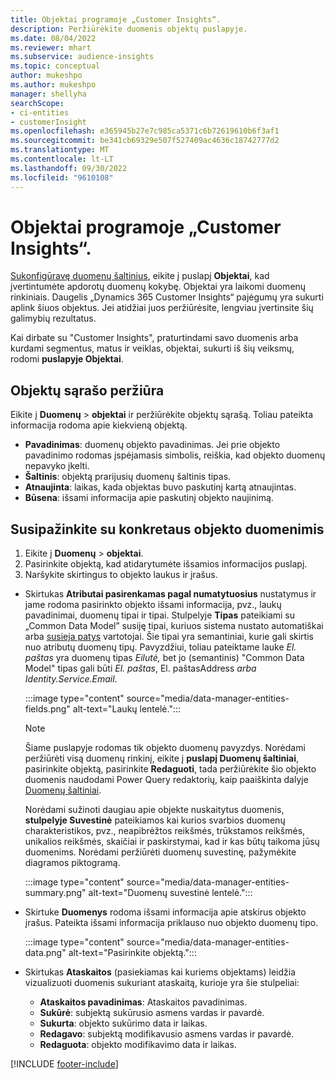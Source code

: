 ```yaml
---
title: Objektai programoje „Customer Insights“.
description: Peržiūrėkite duomenis objektų puslapyje.
ms.date: 08/04/2022
ms.reviewer: mhart
ms.subservice: audience-insights
ms.topic: conceptual
author: mukeshpo
ms.author: mukeshpo
manager: shellyha
searchScope:
- ci-entities
- customerInsight
ms.openlocfilehash: e365945b27e7c985ca5371c6b72619610b6f3af1
ms.sourcegitcommit: be341cb69329e507f527409ac4636c18742777d2
ms.translationtype: MT
ms.contentlocale: lt-LT
ms.lasthandoff: 09/30/2022
ms.locfileid: "9610108"
---
```

# <a name="entities-in-customer-insights"></a>Objektai programoje „Customer Insights“.

[Sukonfigūravę duomenų šaltinius](data-sources.md), eikite į puslapį **Objektai**, kad įvertintumėte apdorotų duomenų kokybę. Objektai yra laikomi duomenų rinkiniais. Daugelis „Dynamics 365 Customer Insights“ pajėgumų yra sukurti aplink šiuos objektus. Jei atidžiai juos peržiūrėsite, lengviau įvertinsite šių galimybių rezultatus.

Kai dirbate su "Customer Insights", praturtindami savo duomenis arba kurdami segmentus, matus ir veiklas, objektai, sukurti iš šių veiksmų, rodomi **puslapyje Objektai**.

## <a name="view-a-list-of-entities"></a>Objektų sąrašo peržiūra

Eikite į **Duomenų** > **objektai** ir peržiūrėkite objektų sąrašą. Toliau pateikta informacija rodoma apie kiekvieną objektą.

- **Pavadinimas**: duomenų objekto pavadinimas. Jei prie objekto pavadinimo rodomas įspėjamasis simbolis, reiškia, kad objekto duomenų nepavyko įkelti.
- **Šaltinis**: objektą prarijusių duomenų šaltinis tipas.
- **Atnaujinta**: laikas, kada objektas buvo paskutinį kartą atnaujintas.
- **Būsena**: išsami informacija apie paskutinį objekto naujinimą.

## <a name="explore-a-specific-entitys-data"></a>Susipažinkite su konkretaus objekto duomenimis

1. Eikite į **Duomenų** > **objektai**.
1. Pasirinkite objektą, kad atidarytumėte išsamios informacijos puslapį.  
1. Naršykite skirtingus to objekto laukus ir įrašus.

- Skirtukas **Atributai pasirenkamas pagal numatytuosius** nustatymus ir jame rodoma pasirinkto objekto išsami informacija, pvz., laukų pavadinimai, duomenų tipai ir tipai. Stulpelyje **Tipas** pateikiami su „Common Data Model” susiję tipai, kuriuos sistema nustato automatiškai arba [susieja patys](map-entities.md) vartotojai. Šie tipai yra semantiniai, kurie gali skirtis nuo atributų duomenų tipų. Pavyzdžiui, toliau pateiktame lauke *El. paštas* yra duomenų tipas *Eilutė,* bet jo (semantinis) "Common Data Model" tipas gali būti *El. paštas*, El. paštasAddress *arba* *Identity.Service.Email*.

   :::image type="content" source="media/data-manager-entities-fields.png" alt-text="Laukų lentelė.":::

   > [!NOTE]
   > Šiame puslapyje rodomas tik objekto duomenų pavyzdys. Norėdami peržiūrėti visą duomenų rinkinį, eikite į **puslapį Duomenų šaltiniai**, pasirinkite objektą, pasirinkite **Redaguoti**, tada peržiūrėkite šio objekto duomenis naudodami Power Query redaktorių, kaip paaiškinta dalyje [Duomenų šaltiniai](data-sources.md).

   Norėdami sužinoti daugiau apie objekte nuskaitytus duomenis, **stulpelyje Suvestinė** pateikiamos kai kurios svarbios duomenų charakteristikos, pvz., neapibrėžtos reikšmės, trūkstamos reikšmės, unikalios reikšmės, skaičiai ir paskirstymai, kad ir kas būtų taikoma jūsų duomenims. Norėdami peržiūrėti duomenų suvestinę, pažymėkite diagramos piktogramą.

   :::image type="content" source="media/data-manager-entities-summary.png" alt-text="Duomenų suvestinė lentelė.":::

- Skirtuke **Duomenys** rodoma išsami informacija apie atskirus objekto įrašus. Pateikta išsami informacija priklauso nuo objekto duomenų tipo.

   :::image type="content" source="media/data-manager-entities-data.png" alt-text="Pasirinkite objektą.":::

- Skirtukas **Ataskaitos** (pasiekiamas kai kuriems objektams) leidžia vizualizuoti duomenis sukuriant ataskaitą, kurioje yra šie stulpeliai:

  - **Ataskaitos pavadinimas**: Ataskaitos pavadinimas.
  - **Sukūrė**: subjektą sukūrusio asmens vardas ir pavardė.
  - **Sukurta**: objekto sukūrimo data ir laikas.
  - **Redagavo**: subjektą modifikavusio asmens vardas ir pavardė.
  - **Redaguota**: objekto modifikavimo data ir laikas.

[!INCLUDE [footer-include](includes/footer-banner.md)]
